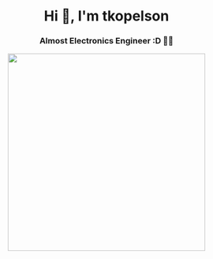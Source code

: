 <h1 align="center" >Hi 👋, I'm tkopelson</h1>
<h3 align="center" >Almost Electronics Engineer :D 👨‍💻</h3>
<p align="center" ><img src="https://github-readme-stats.vercel.app/api/top-langs/?username=tkopelson&hide_progress=true&theme=aura" width="400"></p>


